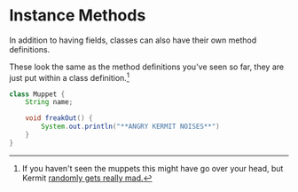 # Instance Methods

In addition to having fields, classes can also have their own method
definitions.

These look the same as the method definitions you've
seen so far, they are just put within a class definition.[^kermitangry]

```java
class Muppet {
    String name;

    void freakOut() {
        System.out.println("**ANGRY KERMIT NOISES**")
    }
}
```

[^kermitangry]: If you haven't seen the muppets this might have go over your head,
but Kermit [randomly gets really mad.](https://www.youtube.com/watch?v=SVDgHEg2jnY)